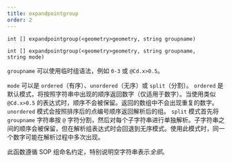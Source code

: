 ```yaml
---
title: expandpointgroup
order: 2
---
```

`int [] expandpointgroup(<geometry>geometry, string groupname)`

`int [] expandpointgroup(<geometry>geometry, string groupname, string mode)`

`groupname` 可以使用临时组语法，例如 `0-3` 或 `@Cd.x>0.5`。

`mode` 可以是 `ordered`（有序）、`unordered`（无序）或 `split`（分割）。
`ordered` 是默认模式，将按照字符串中出现的顺序返回数字（仅适用于数字）。当使用类似 `@Cd.x>0.5` 的表达式时，顺序不会被保留。返回的数组中不会出现重复的数字。
`unordered` 模式会按照排序后的点编号顺序返回解析后的组。
`split` 模式首先将 `groupname` 字符串按 `@` 字符分割，然后对每个子字符串进行单独解析。子字符串之间的顺序会被保留，但在解析组表达式时会回退到无序模式。使用此模式时，同一个数字可能在解析过程中多次出现。

此函数遵循 SOP 组命名约定，特别说明空字符串表示*全部*。
